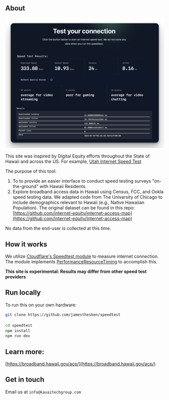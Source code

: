 ## About

![Screenshot of test results](./assets/screenshot.png)

This site was inspired by Digital Equity efforts throughout the State of Hawaii and across the US. For example, [Utah Internet Speed Test](https://business.utah.gov/broadband/speed-test/)

The purpose of this tool:

1. To to provide an easier interface to conduct speed testing surveys "on-the-ground" with Hawaii Residents.
2. Explore broadband access data in Hawaii using Census, FCC, and Ookla speed testing data. We adapted code from The University of Chicago to include demographics relevant to Hawaii (e.g., Native Hawaiian Population). The original dataset can be found in this repo: [https://github.com/internet-equity/internet-access-map](https://github.com/internet-equity/internet-access-map)

No data from the end-user is collected at this time.

## How it works

We utilize [Cloudflare's Speedtest module](https://github.com/cloudflare/speedtest) to measure internet connection. The module implements [PerformanceResourceTiming](https://developer.mozilla.org/en-US/docs/Web/API/PerformanceResourceTiming) to accomplish this.

**This site is experimental: Results may differ from other speed test providers**

## Run locally

To run this on your own hardware:

```bash
git clone https://github.com/jamesthesken/speedtest

cd speedtest
npm install
npm run dev
```

## Learn more:

[https://broadband.hawaii.gov/acp/](https://broadband.hawaii.gov/acp/)

## Get in touch

Email us at `info@kauaitechgroup.com`
